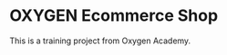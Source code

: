 # OXYGEN Ecommerce Shop
This is a training project from Oxygen Academy.                                     
  
  
 
 
